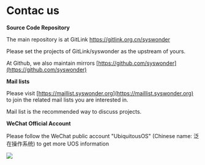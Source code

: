 # Contac us

<i class="fa-solid fa-code-commit"></i> **Source Code Repository**

The main repository is at GitLink <a href="https://gitlink.org.cn/syswonder">https://gitlink.org.cn/syswonder </a>

Please set the projects of GitLink/syswonder as the upstream of yours.

At<i class="fa-brands fa-github"></i> Github, we also maintain mirrors [https://github.com/syswonder](https://github.com/syswonder)

<i class="fa-solid fa-envelopes-bulk"></i> **Mail lists**

Please visit [https://maillist.syswonder.org](https://maillist.syswonder.org) to join the related mail lists you are interested in.

Mail list is the recommended way to discuss projects.

<i class="fa-brands fa-weixin"></i> **WeChat Official Account**

Please follow the WeChat public account "UbiquitousOS" (Chinese name: 泛在操作系统) to get more UOS information

![](_media/qrcode_4_ubiquitousos.jpg)


